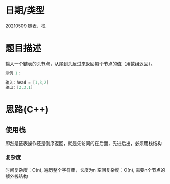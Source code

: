 # 日期/类型
20210509 链表、栈
# 题目描述
输入一个链表的头节点，从尾到头反过来返回每个节点的值（用数组返回）。

 


``` cpp
示例 1：

输入：head = [1,3,2]
输出：[2,3,1]

```

# 思路(C++)

## 使用栈
即然是链表操作还是倒序返回，就是先访问的在后面，先进后出，必须用栈结构

### 复杂度
时间复杂度：O(n), 遍历整个字符串，长度为n
空间复杂度：O(n), 需要n个节点的额外栈结构
